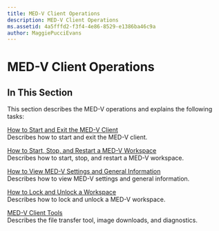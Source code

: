 ```yaml
---
title: MED-V Client Operations
description: MED-V Client Operations
ms.assetid: 4a5fffd2-f3f4-4e86-8529-e1386ba46c9a
author: MaggiePucciEvans
---
```


# MED-V Client Operations


## In This Section


This section describes the MED-V operations and explains the following tasks:

<a href="" id="how-to-start-and-exit-the-med-v-client"></a>[How to Start and Exit the MED-V Client](how-to-start-and-exit-the-med-v-client.md)  
Describes how to start and exit the MED-V client.

<a href="" id="how-to-start--stop--and-restart-a-med-v-workspace"></a>[How to Start, Stop, and Restart a MED-V Workspace](how-to-start-stop-and-restart-a-med-v-workspace.md)  
Describes how to start, stop, and restart a MED-V workspace.

<a href="" id="how-to-view-med-v-settings-and-general-information"></a>[How to View MED-V Settings and General Information](how-to-view-med-v-settings-and-general-information.md)  
Describes how to view MED-V settings and general information.

<a href="" id="how-to-lock-and-unlock-a-workspace"></a>[How to Lock and Unlock a Workspace](how-to-lock-and-unlock-a-workspace.md)  
Describes how to lock and unlock a MED-V workspace.

<a href="" id="med-v-client-tools"></a>[MED-V Client Tools](med-v-client-toolsv2.md)  
Describes the file transfer tool, image downloads, and diagnostics.

 

 





